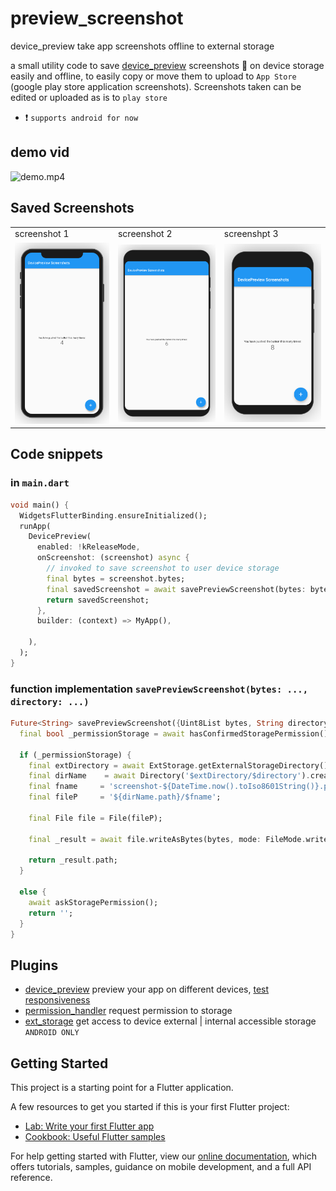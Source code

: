 # preview_screenshot

device_preview take app screenshots offline to external storage

a small utility code to save [device_preview](https://pub.dev/packages/device_preview) screenshots 📱 on device storage easily and offline, to easily copy or move them to upload to `App Store` (google play store application screenshots).
Screenshots taken can be edited or uploaded as is to `play store`
- ❗ `supports android for now`

## demo vid
![demo.mp4](demo/demo.gif)

## Saved Screenshots
<table>
   <tr>
      <td> screenshot 1</td>
      <td> screenshot 2</td>
      <td> screenshpt 3</td>
   </tr>
   <tr>
      <td><img src="demo/demo1.png"</td>
      <td><img src="demo/demo2.png"</td>
      <td><img src="demo/demo3.png"</td>
   </tr>
</table>

## Code snippets
### in `main.dart`
```dart
void main() {
  WidgetsFlutterBinding.ensureInitialized();
  runApp(
    DevicePreview(
      enabled: !kReleaseMode,
      onScreenshot: (screenshot) async {
        // invoked to save screenshot to user device storage
        final bytes = screenshot.bytes;
        final savedScreenshot = await savePreviewScreenshot(bytes: bytes, directory: 'DevicePreviewScreenshots');
        return savedScreenshot;
      },
      builder: (context) => MyApp(),

    ),
  );
}
```

### function implementation `savePreviewScreenshot(bytes: ..., directory: ...)`
```dart
Future<String> savePreviewScreenshot({Uint8List bytes, String directory: 'DevicePreviewScreenshots'}) async {
  final bool _permissionStorage = await hasConfirmedStoragePermission();

  if (_permissionStorage) {
    final extDirectory = await ExtStorage.getExternalStorageDirectory();
    final dirName    = await Directory('$extDirectory/$directory').create(recursive: true);
    final fname     = 'screenshot-${DateTime.now().toIso8601String()}.png';
    final fileP     = '${dirName.path}/$fname';

    final File file = File(fileP);

    final _result = await file.writeAsBytes(bytes, mode: FileMode.writeOnly);

    return _result.path;
  }

  else {
    await askStoragePermission();
    return '';
  }
}
```

## Plugins
- [device_preview](https://pub.dev/packages/device_preview) preview your app on different devices, [test responsiveness](https://github.com/flutterdevzim/responsive-architecture)
- [permission_handler](https://pub.dev/packages/permission_handler) request permission to storage
- [ext_storage](https://pub.dev/packages/ext_storage) get access to device external | internal accessible storage `ANDROID ONLY` 

## Getting Started

This project is a starting point for a Flutter application.

A few resources to get you started if this is your first Flutter project:

- [Lab: Write your first Flutter app](https://flutter.dev/docs/get-started/codelab)
- [Cookbook: Useful Flutter samples](https://flutter.dev/docs/cookbook)

For help getting started with Flutter, view our
[online documentation](https://flutter.dev/docs), which offers tutorials,
samples, guidance on mobile development, and a full API reference.
